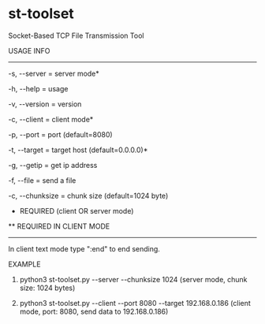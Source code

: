 # st-toolset
Socket-Based TCP File Transmission Tool

USAGE INFO

----------

-s, --server = server mode*

-h, --help = usage

-v, --version = version

-c, --client = client mode*

-p, --port <PORT> = port (default=8080)
  
-t, --target <TARGET> = target host (default=0.0.0.0)*
  
-g, --getip = get ip address
  
-f, --file <PATH> = send a file
  
-c, --chunksize = chunk size (default=1024 byte)
  
* REQUIRED (client OR server mode)
  
** REQUIRED IN CLIENT MODE
  
----------
  
In client text mode type ":end" to end sending.
  

EXAMPLE
1. python3 st-toolset.py --server --chunksize 1024
  (server mode, chunk size: 1024 bytes)
  
2. python3 st-toolset.py --client --port 8080 --target 192.168.0.186
  (client mode, port: 8080, send data to 192.168.0.186)
